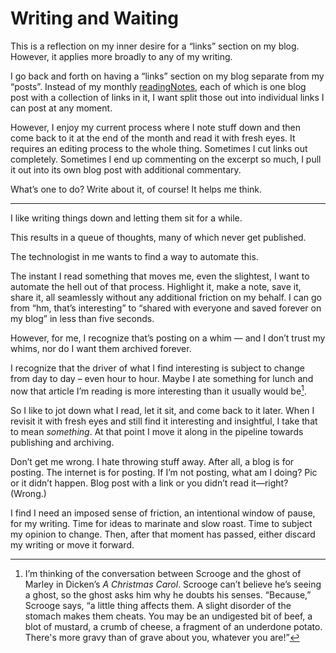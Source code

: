 # Writing and Waiting

This is a reflection on my inner desire for a “links” section on my blog. However, it applies more broadly to any of my writing.

I go back and forth on having a “links” section on my blog separate from my “posts”. Instead of my monthly [readingNotes](/tags#readingNotes), each of which is one blog post with a collection of links in it, I want split those out into individual links I can post at any moment.

However, I enjoy my current process where I note stuff down and then come back to it at the end of the month and read it with fresh eyes. It requires an editing process to the whole thing. Sometimes I cut links out completely. Sometimes I end up commenting on the excerpt so much, I pull it out into its own blog post with additional commentary.

What’s one to do? Write about it, of course! It helps me think.

---

I like writing things down and letting them sit for a while.

This results in a queue of thoughts, many of which never get published.

The technologist in me wants to find a way to automate this.

The instant I read something that moves me, even the slightest, I want to automate the hell out of that process. Highlight it, make a note, save it, share it, all seamlessly without any additional friction on my behalf. I can go from “hm, that’s interesting” to “shared with everyone and saved forever on my blog” in less than five seconds.

However, for me, I recognize that’s posting on a whim — and I don’t trust my whims, nor do I want them archived forever.

I recognize that the driver of what I find interesting is subject to change from day to day – even hour to hour. Maybe I ate something for lunch and now that article I’m reading is more interesting than it usually would be[^1]. 

So I like to jot down what I read, let it sit, and come back to it later. When I revisit it with fresh eyes and still find it interesting and insightful, I take that to mean _something_. At that point I move it along in the pipeline towards publishing and archiving.

Don’t get me wrong. I hate throwing stuff away. After all, a blog is for posting. The internet is for posting. If I’m not posting, what am I doing? Pic or it didn’t happen. Blog post with a link or you didn’t read it—right? (Wrong.)

I find I need an imposed sense of friction, an intentional window of pause, for my writing. Time for ideas to marinate and slow roast. Time to subject my opinion to change. Then, after that moment has passed, either discard my writing or move it forward.

[^1]: I’m thinking of the conversation between Scrooge and the ghost of Marley in Dicken’s _A Christmas Carol_. Scrooge can’t believe he’s seeing a ghost, so the ghost asks him why he doubts his senses. “Because,” Scrooge says, “a little thing affects them. A slight disorder of the stomach makes them cheats. You may be an undigested bit of beef, a blot of mustard, a crumb of cheese, a fragment of an underdone potato. There's more gravy than of grave about you, whatever you are!”